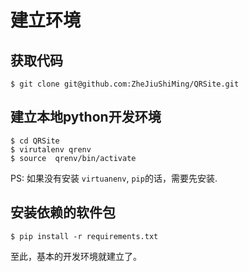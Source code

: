 # 建立环境

## 获取代码

```
$ git clone git@github.com:ZheJiuShiMing/QRSite.git
```

## 建立本地python开发环境

```
$ cd QRSite
$ virutalenv qrenv
$ source  qrenv/bin/activate
```

PS: 如果没有安装 `virtuanenv`, `pip`的话，需要先安装.

## 安装依赖的软件包

```
$ pip install -r requirements.txt
```

至此，基本的开发环境就建立了。



